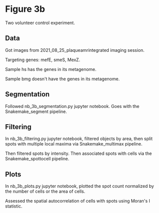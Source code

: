 # Figure 3b
Two volunteer control experiment.

## Data

Got images from 2021_08_25_plaqueamrintegrated imaging session.

Targeting genes: mefE, smeS, MexZ.

Sample hs has the genes in its metagenome.

Sample bmg doesn't have the genes in its metagenome.

## Segmentation

Followed nb_3b_segmentation.py jupyter notebook. Goes with the Snakemake_segment pipeline.

## Filtering

In nb_3b_filtering.py jupyter notebook, filtered objects by area, then split spots with multiple local maxima via Snakemake_multimax pipeline.

Then filtered spots by intensity. Then associated spots with cells via the Snakemake_spottocell pipeline.

## Plots

In nb_3b_plots.py jupyter notebook, plotted the spot count normalized by the number of cells or the area of cells.

Assessed the spatial autocorrelation of cells with spots using Moran's I statistic. 
